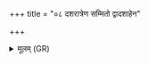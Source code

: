 +++
title = "०८ दशरात्रेण सम्मितो द्वादशाहेन"

+++
<details><summary>मूलम् (GR)</summary>

दशरात्रेण संमितो  
द्वादशाहेन कल्पते ।  
दीर्घसत्त्रेण संमितो  
ऽजः पञ्चौदनः सवः ॥
</details>